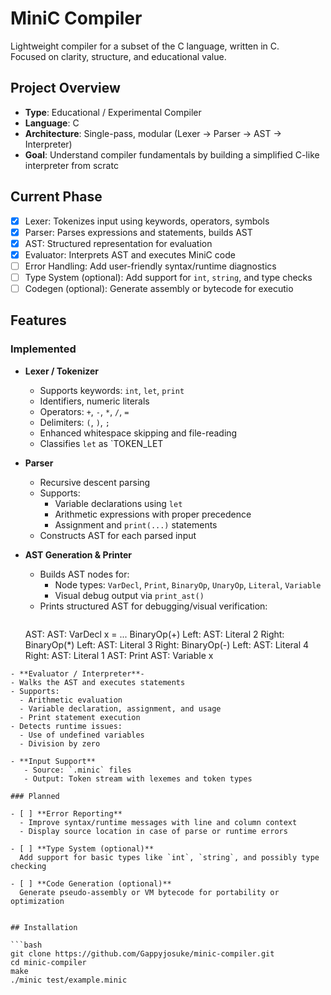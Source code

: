 # MiniC Compiler

Lightweight compiler for a subset of the C language, written in C.  
Focused on clarity, structure, and educational value.

## Project Overview

- **Type**: Educational / Experimental Compiler
- **Language**: C
- **Architecture**: Single-pass, modular (Lexer → Parser → AST → Interpreter)
- **Goal**: Understand compiler fundamentals by building a simplified C-like interpreter from scratc

## Current Phase


- [x] Lexer: Tokenizes input using keywords, operators, symbols  
- [x] Parser: Parses expressions and statements, builds AST  
- [x] AST: Structured representation for evaluation  
- [x] Evaluator: Interprets AST and executes MiniC code  
- [ ] Error Handling: Add user-friendly syntax/runtime diagnostics  
- [ ] Type System (optional): Add support for `int`, `string`, and type checks  
- [ ] Codegen (optional): Generate assembly or bytecode for executio

## Features

### Implemented

- **Lexer / Tokenizer**
  - Supports keywords: `int`, `let`, `print`
  - Identifiers, numeric literals
  - Operators: `+`, `-`, `*`, `/`, `=`
  - Delimiters: `(`, `)`, `;`
  - Enhanced whitespace skipping and file-reading
  - Classifies `let` as `TOKEN_LET

- **Parser**
  - Recursive descent parsing
  - Supports:
    - Variable declarations using `let`
    - Arithmetic expressions with proper precedence
    - Assignment and `print(...)` statements
  - Constructs AST for each parsed input

- **AST Generation & Printer**
  - Builds AST nodes for:
    - Node types: `VarDecl`, `Print`, `BinaryOp`, `UnaryOp`, `Literal`, `Variable`
    - Visual debug output via `print_ast()`    
  - Prints structured AST for debugging/visual verification:
    ```text
  AST:
  AST: VarDecl x = ...
  BinaryOp(+)
  Left: AST: Literal 2
  Right: BinaryOp(*)
  Left: AST: Literal 3
  Right: BinaryOp(-)
  Left: AST: Literal 4
  Right: AST: Literal 1
 AST: Print AST: Variable x 
```
- **Evaluator / Interpreter**-
- Walks the AST and executes statements
- Supports:
  - Arithmetic evaluation
  - Variable declaration, assignment, and usage
  - Print statement execution
- Detects runtime issues:
  - Use of undefined variables
  - Division by zero

- **Input Support**
   - Source: `.minic` files
   - Output: Token stream with lexemes and token types

### Planned

- [ ] **Error Reporting**
  - Improve syntax/runtime messages with line and column context
  - Display source location in case of parse or runtime errors

- [ ] **Type System (optional)**  
  Add support for basic types like `int`, `string`, and possibly type checking

- [ ] **Code Generation (optional)**  
  Generate pseudo-assembly or VM bytecode for portability or optimization


## Installation

```bash
git clone https://github.com/Gappyjosuke/minic-compiler.git
cd minic-compiler
make
./minic test/example.minic
